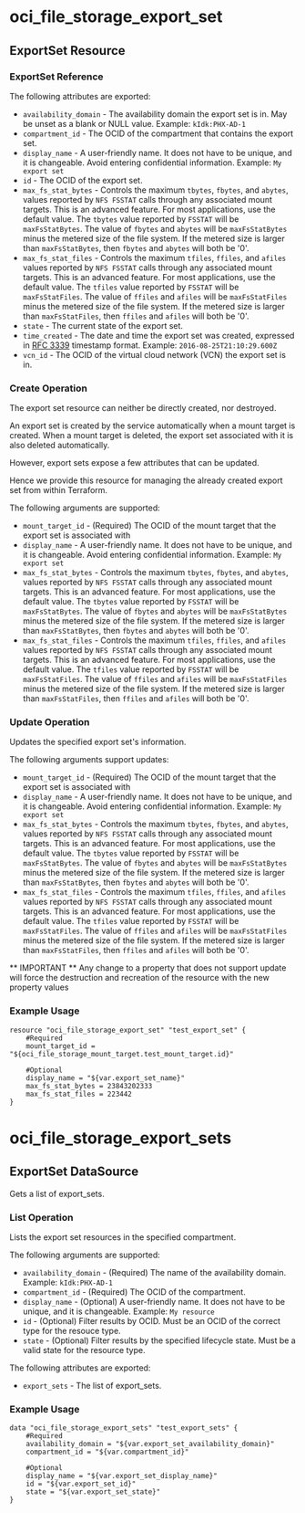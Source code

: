 # oci_file_storage_export_set

## ExportSet Resource

### ExportSet Reference

The following attributes are exported:

* `availability_domain` - The availability domain the export set is in. May be unset as a blank or NULL value.  Example: `kIdk:PHX-AD-1` 
* `compartment_id` - The OCID of the compartment that contains the export set.
* `display_name` - A user-friendly name. It does not have to be unique, and it is changeable. Avoid entering confidential information.  Example: `My export set` 
* `id` - The OCID of the export set.
* `max_fs_stat_bytes` - Controls the maximum `tbytes`, `fbytes`, and `abytes`, values reported by `NFS FSSTAT` calls through any associated mount targets. This is an advanced feature. For most applications, use the default value. The `tbytes` value reported by `FSSTAT` will be `maxFsStatBytes`. The value of `fbytes` and `abytes` will be `maxFsStatBytes` minus the metered size of the file system. If the metered size is larger than `maxFsStatBytes`, then `fbytes` and `abytes` will both be '0'. 
* `max_fs_stat_files` - Controls the maximum `tfiles`, `ffiles`, and `afiles` values reported by `NFS FSSTAT` calls through any associated mount targets. This is an advanced feature. For most applications, use the default value. The `tfiles` value reported by `FSSTAT` will be `maxFsStatFiles`. The value of `ffiles` and `afiles` will be `maxFsStatFiles` minus the metered size of the file system. If the metered size is larger than `maxFsStatFiles`, then `ffiles` and `afiles` will both be '0'. 
* `state` - The current state of the export set.
* `time_created` - The date and time the export set was created, expressed in [RFC 3339](https://tools.ietf.org/rfc/rfc3339) timestamp format.  Example: `2016-08-25T21:10:29.600Z` 
* `vcn_id` - The OCID of the virtual cloud network (VCN) the export set is in.



### Create Operation

The export set resource can neither be directly created, nor destroyed.

An export set is created by the service automatically when a mount target is created.
When a mount target is deleted, the export set associated with it is also deleted automatically.

However, export sets expose a few attributes that can be updated.

Hence we provide this resource for managing the already created export set from within Terraform.

The following arguments are supported:

* `mount_target_id` - (Required) The OCID of the mount target that the export set is associated with
* `display_name` - A user-friendly name. It does not have to be unique, and it is changeable. Avoid entering confidential information.  Example: `My export set` 
* `max_fs_stat_bytes` - Controls the maximum `tbytes`, `fbytes`, and `abytes`, values reported by `NFS FSSTAT` calls through any associated mount targets. This is an advanced feature. For most applications, use the default value. The `tbytes` value reported by `FSSTAT` will be `maxFsStatBytes`. The value of `fbytes` and `abytes` will be `maxFsStatBytes` minus the metered size of the file system. If the metered size is larger than `maxFsStatBytes`, then `fbytes` and `abytes` will both be '0'. 
* `max_fs_stat_files` - Controls the maximum `tfiles`, `ffiles`, and `afiles` values reported by `NFS FSSTAT` calls through any associated mount targets. This is an advanced feature. For most applications, use the default value. The `tfiles` value reported by `FSSTAT` will be `maxFsStatFiles`. The value of `ffiles` and `afiles` will be `maxFsStatFiles` minus the metered size of the file system. If the metered size is larger than `maxFsStatFiles`, then `ffiles` and `afiles` will both be '0'. 


### Update Operation
Updates the specified export set's information.

The following arguments support updates:
* `mount_target_id` - (Required) The OCID of the mount target that the export set is associated with
* `display_name` - A user-friendly name. It does not have to be unique, and it is changeable. Avoid entering confidential information.  Example: `My export set` 
* `max_fs_stat_bytes` - Controls the maximum `tbytes`, `fbytes`, and `abytes`, values reported by `NFS FSSTAT` calls through any associated mount targets. This is an advanced feature. For most applications, use the default value. The `tbytes` value reported by `FSSTAT` will be `maxFsStatBytes`. The value of `fbytes` and `abytes` will be `maxFsStatBytes` minus the metered size of the file system. If the metered size is larger than `maxFsStatBytes`, then `fbytes` and `abytes` will both be '0'. 
* `max_fs_stat_files` - Controls the maximum `tfiles`, `ffiles`, and `afiles` values reported by `NFS FSSTAT` calls through any associated mount targets. This is an advanced feature. For most applications, use the default value. The `tfiles` value reported by `FSSTAT` will be `maxFsStatFiles`. The value of `ffiles` and `afiles` will be `maxFsStatFiles` minus the metered size of the file system. If the metered size is larger than `maxFsStatFiles`, then `ffiles` and `afiles` will both be '0'. 


** IMPORTANT **
Any change to a property that does not support update will force the destruction and recreation of the resource with the new property values

### Example Usage

```
resource "oci_file_storage_export_set" "test_export_set" {
    #Required
    mount_target_id = "${oci_file_storage_mount_target.test_mount_target.id}"
  
    #Optional
    display_name = "${var.export_set_name}"
    max_fs_stat_bytes = 23843202333
    max_fs_stat_files = 223442
}
```

# oci_file_storage_export_sets

## ExportSet DataSource

Gets a list of export_sets.

### List Operation
Lists the export set resources in the specified compartment.

The following arguments are supported:

* `availability_domain` - (Required) The name of the availability domain.  Example: `kIdk:PHX-AD-1` 
* `compartment_id` - (Required) The OCID of the compartment.
* `display_name` - (Optional) A user-friendly name. It does not have to be unique, and it is changeable.  Example: `My resource` 
* `id` - (Optional) Filter results by OCID. Must be an OCID of the correct type for the resouce type. 
* `state` - (Optional) Filter results by the specified lifecycle state. Must be a valid state for the resource type. 


The following attributes are exported:

* `export_sets` - The list of export_sets.

### Example Usage

```
data "oci_file_storage_export_sets" "test_export_sets" {
	#Required
	availability_domain = "${var.export_set_availability_domain}"
	compartment_id = "${var.compartment_id}"

	#Optional
	display_name = "${var.export_set_display_name}"
	id = "${var.export_set_id}"
	state = "${var.export_set_state}"
}
```